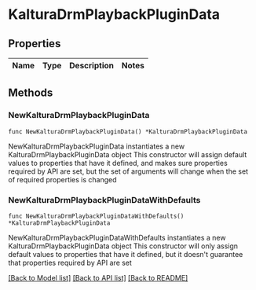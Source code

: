 # KalturaDrmPlaybackPluginData

## Properties

Name | Type | Description | Notes
------------ | ------------- | ------------- | -------------

## Methods

### NewKalturaDrmPlaybackPluginData

`func NewKalturaDrmPlaybackPluginData() *KalturaDrmPlaybackPluginData`

NewKalturaDrmPlaybackPluginData instantiates a new KalturaDrmPlaybackPluginData object
This constructor will assign default values to properties that have it defined,
and makes sure properties required by API are set, but the set of arguments
will change when the set of required properties is changed

### NewKalturaDrmPlaybackPluginDataWithDefaults

`func NewKalturaDrmPlaybackPluginDataWithDefaults() *KalturaDrmPlaybackPluginData`

NewKalturaDrmPlaybackPluginDataWithDefaults instantiates a new KalturaDrmPlaybackPluginData object
This constructor will only assign default values to properties that have it defined,
but it doesn't guarantee that properties required by API are set


[[Back to Model list]](../README.md#documentation-for-models) [[Back to API list]](../README.md#documentation-for-api-endpoints) [[Back to README]](../README.md)


